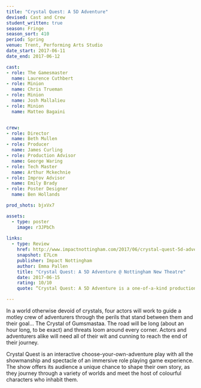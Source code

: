 ```yaml
---
title: "Crystal Quest: A 5D Adventure"
devised: Cast and Crew
student_written: true
season: Fringe
season_sort: 410
period: Spring
venue: Trent, Performing Arts Studio
date_start: 2017-06-11
date_end: 2017-06-12

cast:
- role: The Gamesmaster
  name: Laurence Cuthbert
- role: Minion
  name: Chris Trueman
- role: Minion
  name: Josh Mallalieu
- role: Minion
  name: Matteo Bagaini


crew:
- role: Director
  name: Beth Mullen
- role: Producer
  name: James Curling
- role: Production Advisor
  name: George Waring
- role: Tech Master
  name: Arthur Mckechnie
- role: Improv Advisor
  name: Emily Brady
- role: Poster Designer
  name: Ben Hollands

prod_shots: bjxVx7

assets:
  - type: poster
    image: r3JPbCh
    
links:
  - type: Review
    href: http://www.impactnottingham.com/2017/06/crystal-quest-5d-adventure-nottingham-new-theatre/
    snapshot: E7Lcm
    publisher: Impact Nottingham
    author: Emma Pallen
    title: "Crystal Quest: A 5D Adventure @ Nottingham New Theatre"
    date: 2017-06-15
    rating: 10/10
    quote: “Crystal Quest: A 5D Adventure is a one-of-a-kind production that can be watched again and again”

---
```


In a world otherwise devoid of crystals, four actors will work to guide a motley crew of adventurers through the perils that stand between them and their goal... The Crystal of Gumsmastaa. The road will be long (about an hour long, to be exact) and threats loom around every corner. Actors and adventurers alike will need all of their wit and cunning to reach the end of their journey.

Crystal Quest is an interactive choose-your-own-adventure play with all the showmanship and spectacle of an immersive role playing game experience. The show offers its audience a unique chance to shape their own story, as they journey through a variety of worlds and meet the host of colourful characters who inhabit them.
